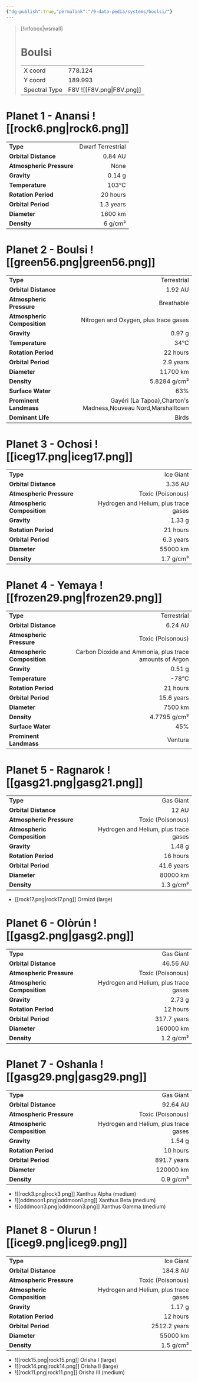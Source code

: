 ```yaml
---
{"dg-publish":true,"permalink":"/9-data-pedia/systems/boulsi/"}
---
```


> [!infobox|wsmall]
> # Boulsi
> | | |
> | - | - |
> | X coord | 778.124 |
> | Y coord| 189.993 |
> | Spectral Type | F8V ![[F8V.png\|F8V.png]] |

# Planet 1 - Anansi ![[rock6.png\|rock6.png]]
|                             |                           |
| --------------------------- | -------------------------:|
| **Type**                    |             Dwarf Terrestrial |
| **Orbital Distance**        |   0.84 AU |
| **Atmospheric Pressure**    |       None |
| **Gravity**                 |        0.14 g |
| **Temperature**             |    103°C |
| **Rotation Period**         |  20 hours |
| **Orbital Period** | 1.3 years |
| **Diameter**                |      1600 km | 
| **Density**                 |    6 g/cm³ |





# Planet 2 - Boulsi ![[green56.png\|green56.png]]
|                             |                           |
| --------------------------- | -------------------------:|
| **Type**                    |             Terrestrial |
| **Orbital Distance**        |   1.92 AU |
| **Atmospheric Pressure**    |       Breathable |
| **Atmospheric Composition** |      Nitrogen and Oxygen, plus trace gases |
| **Gravity**                 |        0.97 g |
| **Temperature**             |    34°C |
| **Rotation Period**         |  22 hours |
| **Orbital Period** | 2.9 years |
| **Diameter**                |      11700 km | 
| **Density**                 |    5.8284 g/cm³ |
| **Surface Water**           |           63% | 
| **Prominent Landmass**      |         Gayéri (La Tapoa),Charton's Madness,Nouveau Nord,Marshalltown | 
| **Dominant Life**           |         Birds |





# Planet 3 - Ochosi ![[iceg17.png\|iceg17.png]]
|                             |                           |
| --------------------------- | -------------------------:|
| **Type**                    |             Ice Giant |
| **Orbital Distance**        |   3.36 AU |
| **Atmospheric Pressure**    |       Toxic (Poisonous) |
| **Atmospheric Composition** |      Hydrogen and Helium, plus trace gases |
| **Gravity**                 |        1.33 g |
| **Rotation Period**         |  21 hours |
| **Orbital Period** | 6.3 years |
| **Diameter**                |      55000 km | 
| **Density**                 |    1.7 g/cm³ |





# Planet 4 - Yemaya ![[frozen29.png\|frozen29.png]]
|                             |                           |
| --------------------------- | -------------------------:|
| **Type**                    |             Terrestrial |
| **Orbital Distance**        |   6.24 AU |
| **Atmospheric Pressure**    |       Toxic (Poisonous) |
| **Atmospheric Composition** |      Carbon Dioxide and Ammonia, plus trace amounts of Argon |
| **Gravity**                 |        0.51 g |
| **Temperature**             |    -78°C |
| **Rotation Period**         |  21 hours |
| **Orbital Period** | 15.6 years |
| **Diameter**                |      7500 km | 
| **Density**                 |    4.7795 g/cm³ |
| **Surface Water**           |           45% | 
| **Prominent Landmass**      |         Ventura | 





# Planet 5 - Ragnarok ![[gasg21.png\|gasg21.png]]
|                             |                           |
| --------------------------- | -------------------------:|
| **Type**                    |             Gas Giant |
| **Orbital Distance**        |   12 AU |
| **Atmospheric Pressure**    |       Toxic (Poisonous) |
| **Atmospheric Composition** |      Hydrogen and Helium, plus trace gases |
| **Gravity**                 |        1.48 g |
| **Rotation Period**         |  16 hours |
| **Orbital Period** | 41.6 years |
| **Diameter**                |      80000 km | 
| **Density**                 |    1.3 g/cm³ |



- [[rock17.png\|rock17.png]] Ormizd (large)

# Planet 6 - Olòrún ![[gasg2.png\|gasg2.png]]
|                             |                           |
| --------------------------- | -------------------------:|
| **Type**                    |             Gas Giant |
| **Orbital Distance**        |   46.56 AU |
| **Atmospheric Pressure**    |       Toxic (Poisonous) |
| **Atmospheric Composition** |      Hydrogen and Helium, plus trace gases |
| **Gravity**                 |        2.73 g |
| **Rotation Period**         |  12 hours |
| **Orbital Period** | 317.7 years |
| **Diameter**                |      160000 km | 
| **Density**                 |    1.2 g/cm³ |





# Planet 7 - Oshanla ![[gasg29.png\|gasg29.png]]
|                             |                           |
| --------------------------- | -------------------------:|
| **Type**                    |             Gas Giant |
| **Orbital Distance**        |   92.64 AU |
| **Atmospheric Pressure**    |       Toxic (Poisonous) |
| **Atmospheric Composition** |      Hydrogen and Helium, plus trace gases |
| **Gravity**                 |        1.54 g |
| **Rotation Period**         |  10 hours |
| **Orbital Period** | 891.7 years |
| **Diameter**                |      120000 km | 
| **Density**                 |    0.9 g/cm³ |



- ![[rock3.png\|rock3.png]] Xanthus Alpha (medium)
- ![[oddmoon1.png\|oddmoon1.png]] Xanthus Beta (medium)
- ![[oddmoon3.png\|oddmoon3.png]] Xanthus Gamma (medium)


# Planet 8 - Olurun ![[iceg9.png\|iceg9.png]]
|                             |                           |
| --------------------------- | -------------------------:|
| **Type**                    |             Ice Giant |
| **Orbital Distance**        |   184.8 AU |
| **Atmospheric Pressure**    |       Toxic (Poisonous) |
| **Atmospheric Composition** |      Hydrogen and Helium, plus trace gases |
| **Gravity**                 |        1.17 g |
| **Rotation Period**         |  12 hours |
| **Orbital Period** | 2512.2 years |
| **Diameter**                |      55000 km | 
| **Density**                 |    1.5 g/cm³ |



- ![[rock15.png\|rock15.png]] Orisha I (large)
- ![[rock14.png\|rock14.png]] Orisha II (large)
- ![[rock11.png\|rock11.png]] Orisha III (medium)



